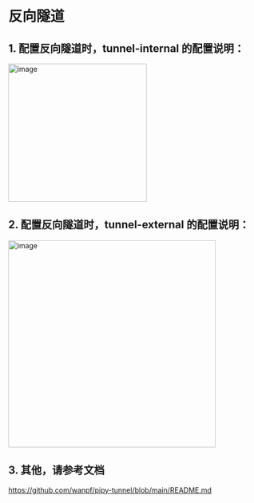 # 反向隧道  
## 1. 配置反向隧道时，tunnel-internal 的配置说明：  
<img width="277" alt="image" src="https://github.com/wanpf/pipy-tunnel/assets/2276200/dd0a3ebe-0307-430b-9348-f6438f5bb3a1">  

## 2. 配置反向隧道时，tunnel-external 的配置说明：
<img width="415" alt="image" src="https://github.com/wanpf/pipy-tunnel/assets/2276200/5e76d0e4-0fb9-4eb1-b585-e28eac296902">  

## 3. 其他，请参考文档  
https://github.com/wanpf/pipy-tunnel/blob/main/README.md 
